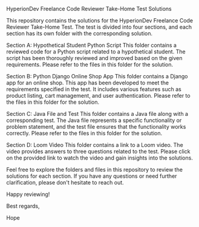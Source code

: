 HyperionDev Freelance Code Reviewer Take-Home Test Solutions

This repository contains the solutions for the HyperionDev Freelance Code Reviewer Take-Home Test. The test is divided into four sections, and each section has its 
own folder with the corresponding solution.

Section A: Hypothetical Student Python Script
This folder contains a reviewed code for a Python script related to a hypothetical student. The script has been thoroughly reviewed and improved based on the
given requirements. Please refer to the files in this folder for the solution.

Section B: Python Django Online Shop App
This folder contains a Django app for an online shop. This app has been developed to meet the requirements specified in the test. It includes various 
features such as product listing, cart management, and user authentication. Please refer to the files in this folder for the solution.

Section C: Java File and Test
This folder contains a Java file along with a corresponding test. The Java file represents a specific functionality or problem statement, and the test 
file ensures that the functionality works correctly. Please refer to the files in this folder for the solution.

Section D: Loom Video
This folder contains a link to a Loom video. The video provides answers to three questions related to the test. Please click on the provided link to
watch the video and gain insights into the solutions.

Feel free to explore the folders and files in this repository to review the solutions for each section. If you have any questions or need further clarification,
please don't hesitate to reach out.

Happy reviewing!

Best regards,

Hope
